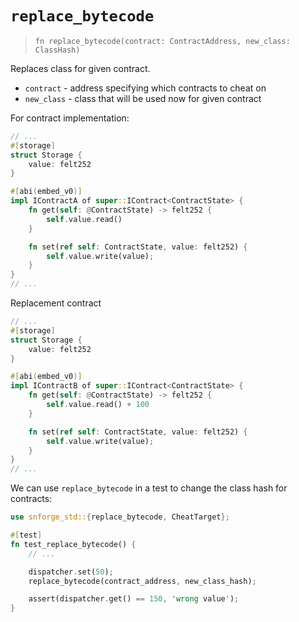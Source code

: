 # `replace_bytecode`

> `fn replace_bytecode(contract: ContractAddress, new_class: ClassHash)`

Replaces class for given contract.

- `contract` - address specifying which contracts to cheat on
- `new_class` - class that will be used now for given contract

For contract implementation:

```rust
// ...
#[storage]
struct Storage {
    value: felt252
}

#[abi(embed_v0)]
impl IContractA of super::IContract<ContractState> {
    fn get(self: @ContractState) -> felt252 {
        self.value.read()
    }

    fn set(ref self: ContractState, value: felt252) {
        self.value.write(value);
    }
}
// ...
```
Replacement contract
```rust
// ...
#[storage]
struct Storage {
    value: felt252
}

#[abi(embed_v0)]
impl IContractB of super::IContract<ContractState> {
    fn get(self: @ContractState) -> felt252 {
        self.value.read() + 100
    }

    fn set(ref self: ContractState, value: felt252) {
        self.value.write(value);
    }
}
// ...
```

We can use `replace_bytecode` in a test to change the class hash for contracts:

```rust
use snforge_std::{replace_bytecode, CheatTarget};

#[test]
fn test_replace_bytecode() {
    // ...

    dispatcher.set(50);
    replace_bytecode(contract_address, new_class_hash);

    assert(dispatcher.get() == 150, 'wrong value');
}
```
